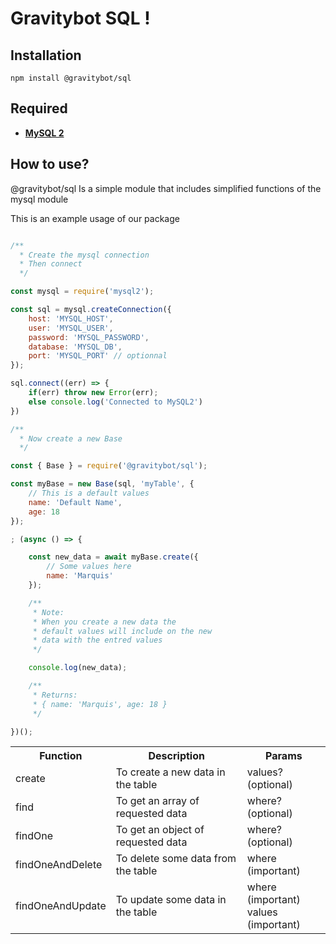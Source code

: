 # Gravitybot SQL !

## Installation
```npm
npm install @gravitybot/sql
```

## Required
- **[MySQL 2](https://www.npmjs.com/package/mysql2)**

## How to use?
@gravitybot/sql Is a simple module that includes simplified functions of the mysql module

This is an example usage of our package
```js

/**
  * Create the mysql connection
  * Then connect
  */

const mysql = require('mysql2');

const sql = mysql.createConnection({
    host: 'MYSQL_HOST',
    user: 'MYSQL_USER',
    password: 'MYSQL_PASSWORD',
    database: 'MYSQL_DB',
    port: 'MYSQL_PORT' // optionnal
});

sql.connect((err) => {
    if(err) throw new Error(err);
    else console.log('Connected to MySQL2')
})

/**
  * Now create a new Base
  */

const { Base } = require('@gravitybot/sql');

const myBase = new Base(sql, 'myTable', {
    // This is a default values
    name: 'Default Name',
    age: 18
});

; (async () => {

    const new_data = await myBase.create({
        // Some values here
        name: 'Marquis'
    });

    /**
     * Note:
     * When you create a new data the
     * default values will include on the new
     * data with the entred values
     */

    console.log(new_data);

    /**
     * Returns:
     * { name: 'Marquis', age: 18 }
     */

})();
```

<table>
  <tr>
    <th>Function</th>
    <th>Description</th>
    <th>Params</th>
  </tr>
  <tr>
    <td>create</td>
    <td>To create a new data in the table</td>
    <td>values? (optional)</td>
  </tr>
  <tr>
    <td>find</td>
    <td>To get an array of requested data</td>
    <td>where? (optional)</td>
  </tr>
  <tr>
    <td>findOne</td>
    <td>To get an object of requested data</td>
    <td>where? (optional)</td>
  </tr>
  <tr>
    <td>findOneAndDelete</td>
    <td>To delete some data from the table</td>
    <td>where (important)</td>
  </tr>
  <tr>
    <td>findOneAndUpdate</td>
    <td>To update some data in the table</td>
    <td>where (important)<br>values (important)</td>
  </tr>
</table>
